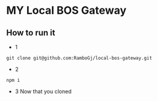 # MY Local BOS Gateway

## How to run it

- 1
```
git clone git@github.com:RamboGj/local-bos-gateway.git
```

- 2
```
npm i 
```

- 3
Now that you cloned 
